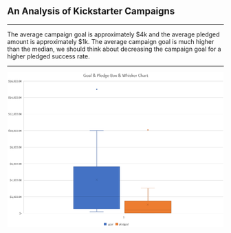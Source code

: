 ## An Analysis of Kickstarter Campaigns
___
The average campaign goal is approximately $4k and the average pledged amount is approximately $1k.
The average campaign goal is much higher than the median, we should think about decreasing the campaign goal for a higher pledged success rate.
___
![Kickstarter Box and Whisker Chart](https://github.com/frlinh/kickstarter-analysis/blob/2e91953608253f74c074ce4f25927a3581932ec9/Kickstarter%20Analysis%20Box%20and%20Whisker%20Chart.png)
